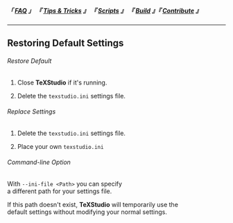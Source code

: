 
<!--                            < Static Links >                             -->

[FAQ]: ../
[Tips & Tricks]: ../../Tip/
[Scripts]: ../../Scripts/
[Build]: ../../Build/
[Contribute]: ../../Contribute/



<!--                             < Navigation >                              -->

##### 「 [FAQ] 」 『 [Tips & Tricks] 』 『 [Scripts] 』 『 [Build] 』『 [Contribute] 』

---


<!--                             < FAQ Links >                               -->

[Link]: /


<!--                               < FAQ >                                   -->

## Restoring Default Settings

###### Restore Default

1. Close **TeXStudio** if it's running.

2. Delete the `texstudio.ini` settings file.

###### Replace Settings

1. Delete the `texstudio.ini` settings file.

2. Place your own `texstudio.ini`

###### Command-line Option

With `--ini-file <Path>` you can specify<br>
a different path for your settings file.

If this path doesn't exist, **TeXStudio** will temporarily use the<br>
default settings without modifying your normal settings.
